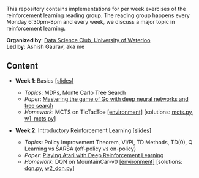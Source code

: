 This repository contains implementations for per week exercises of the reinforcement learning reading group. The reading group happens every Monday 6:30pm-8pm and every week, we discuss a major topic in reinforcement learning.

**Organized by**: [Data Science Club, University of Waterloo](http://waterloodatascience.club/)<br>
**Led by**: Ashish Gaurav, aka me

## Content

* **Week 1**: Basics [[slides]](http://bit.ly/DSCRL1)
	* _Topics_: MDPs, Monte Carlo Tree Search
	* _Paper_: [Mastering the game of Go with deep neural networks and tree search](https://storage.googleapis.com/deepmind-media/alphago/AlphaGoNaturePaper.pdf)
	* _Homework_: MCTS on TicTacToe [[environment]](https://github.com/ashishgaurav13/rl.code/blob/master/games/tic_tac_toe.py) [solutions: [mcts.py](https://github.com/ashishgaurav13/rl.code/blob/master/algorithms/mcts.py), [w1_mcts.py](https://github.com/ashishgaurav13/rl.code/blob/master/w1_mcts.py)]

* **Week 2**: Introductory Reinforcement Learning [[slides]](http://bit.ly/DSCRL2)
	* _Topics_: Policy Improvement Theorem, VI/PI, TD Methods, TD(0), Q Learning vs SARSA (off-policy vs on-policy)
	* _Paper_: [Playing Atari with Deep Reinforcement Learning](https://www.cs.toronto.edu/~vmnih/docs/dqn.pdf)
	* _Homework_: DQN on MountainCar-v0 [[environment]](https://gym.openai.com/envs/MountainCar-v0/) [solutions: [dqn.py](https://github.com/ashishgaurav13/rl.code/blob/master/algorithms/dqn.py), [w2_dqn.py](https://github.com/ashishgaurav13/rl.code/blob/master/w2_dqn.py)]